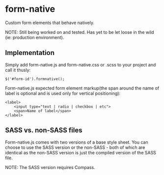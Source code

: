 form-native
===========

Custom form elements that behave natively.

NOTE: Still being worked on and tested. Has yet to be let loose in the wild (ie: production environment).


Implementation
--------------

Simply add form-native.js and form-native.css or .scss to your project and call it thusly:

    $('#form-id').formnative();


Form-native.js expected form element markup(the span around the name of label is optional and is used only for vertical positioning):

	<label>
		<input type="text | radio | checkbox | etc">
		<span>Name of label</span>
	</label>


SASS vs. non-SASS files
-----------------------

Form-native.js comes with two versions of a base style sheet. You can choose to use the SASS version or the non-SASS - both of which are identical
as the non-SASS version is just the compiled version of the SASS file.

NOTE: The SASS version requires Compass.

